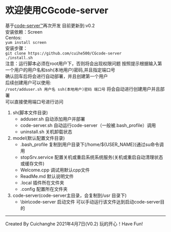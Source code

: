 # 欢迎使用CGcode-server
基于[code-server™](https://github.com/cdr/code-server)再次开发
目前更新到:v0.2  
安装依赖：Screen  
Centos:  
`yum install screen`  
安装步骤：  
`git clone https://github.com/cuihe500/CGcode-server`  
`./install.sh`  
注意：运行脚本必须在root用户下，否则将会出现权限问题
按照提示根据输入第一个用户的用户名和ssh(本地用户)密码,并且指定端口号  
确认回车后将会进行自动部署，并且创建第一个用户  
后续创建用户可以使用:  
`/root/adduser.sh 用户名 ssh(本地用户)密码 端口号`
将会自动进行创建用户并且部署  
可以直接使用端口号进行访问  

1. sh(脚本文件目录)
	- adduser.sh 自动添加用户并部署
	- code-server.sh 自动运行code-server（一般被.bash_profile）调用
	- uninstall.sh 关机卸载状态
2. model(默认配置文件目录)
	- .bash_profile 复制到用户目录下(/home/${USER_NAME})通过su命令调用
	- stopSrv.service 配置关机或重启系统系统服务(关机或重启自动清理状态或缓存文件)
	- Welcome.cpp 调试用默认cpp文件
	- ReadMe.md 默认说明文件
	- .local 插件所在文件夹
	- .config 配置所在文件夹
3. code-server(code-server主目录，会复制到/usr 目录下)
	- \bin\code-server 启动文件 可以手动运行该文件达到启动code-server目的  
--------------------------------------------------------
Created By Cuichanghe  2021年4月7日(V0.2)
玩的开心！Have Fun!
